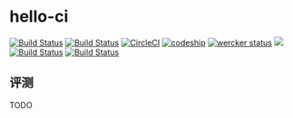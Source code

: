 # hello-ci

[![Build Status](https://travis-ci.org/gaocegege/hello-ci.svg?branch=master)](https://travis-ci.org/gaocegege/hello-ci)
[![Build Status](https://drone.io/github.com/gaocegege/hello-ci/status.png)](https://drone.io/github.com/gaocegege/hello-ci/latest)
[![CircleCI](https://circleci.com/gh/gaocegege/hello-ci.svg?style=svg)](https://circleci.com/gh/gaocegege/hello-ci)
[![codeship](https://codeship.com/projects/0339b580-ffab-0133-41b6-16e79618b4b2/status?branch=master)](https://codeship.com/projects/152912)
[![wercker status](https://app.wercker.com/status/10c80e2dd016e1c1ac66cfb6ca439cde/m "wercker status")](https://app.wercker.com/project/bykey/10c80e2dd016e1c1ac66cfb6ca439cde)
[![](https://ci.solanolabs.com:443/gaocegege/hello-ci/badges/branches/master?badge_token=660eda91c285749d68194ac16d234019846f7fc5)](https://ci.solanolabs.com:443/gaocegege/hello-ci/suites/450642)
[![Build Status](http://118.193.185.191/api/badges/gaocegege/hello-ci/status.svg)](http://118.193.185.191/gaocegege/hello-ci)
[![Build Status](http://118.193.185.191:8000/api/badges/gaocegege/hello-ci/status.svg)](http://118.193.185.191:8000/gaocegege/hello-ci)

## 评测

TODO
